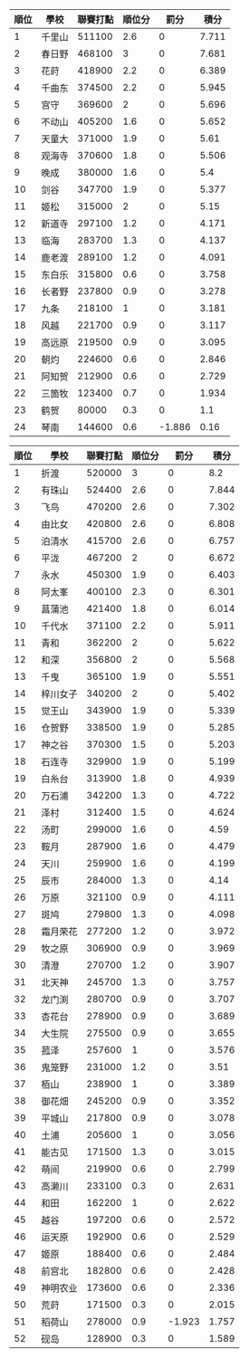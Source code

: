 順位|學校|聯賽打點|順位分|罰分|積分
-|-|-|-|-|-
1|千里山|511100|2.6|0|7.711
2|春日野|468100|3|0|7.681
3|花莳|418900|2.2|0|6.389
4|千曲东|374500|2.2|0|5.945
5|宫守|369600|2|0|5.696
6|不动山|405200|1.6|0|5.652
7|天童大|371000|1.9|0|5.61
8|观海寺|370600|1.8|0|5.506
9|晚成|380000|1.6|0|5.4
10|剑谷|347700|1.9|0|5.377
11|姬松|315000|2|0|5.15
12|新道寺|297100|1.2|0|4.171
13|临海|283700|1.3|0|4.137
14|鹿老渡|289100|1.2|0|4.091
15|东白乐|315800|0.6|0|3.758
16|长者野|237800|0.9|0|3.278
17|九条|218100|1|0|3.181
18|风越|221700|0.9|0|3.117
19|高远原|219500|0.9|0|3.095
20|朝灼|224600|0.6|0|2.846
21|阿知贺|212900|0.6|0|2.729
22|三箇牧|123400|0.7|0|1.934
23|鹤贺|80000|0.3|0|1.1
24|琴南|144600|0.6|-1.886|0.16


順位|學校|聯賽打點|順位分|罰分|積分
-|-|-|-|-|-
1|折渡|520000|3|0|8.2
2|有珠山|524400|2.6|0|7.844
3|飞鸟|470200|2.6|0|7.302
4|由比女|420800|2.6|0|6.808
5|泊清水|415700|2.6|0|6.757
6|平泷|467200|2|0|6.672
7|永水|450300|1.9|0|6.403
8|阿太峯|400100|2.3|0|6.301
9|菖蒲池|421400|1.8|0|6.014
10|千代水|371100|2.2|0|5.911
11|青和|362200|2|0|5.622
12|和深|356800|2|0|5.568
13|千曳|365100|1.9|0|5.551
14|梓川女子|340200|2|0|5.402
15|觉王山|343900|1.9|0|5.339
16|仓贺野|338500|1.9|0|5.285
17|神之谷|370300|1.5|0|5.203
18|石连寺|329900|1.9|0|5.199
19|白糸台|313900|1.8|0|4.939
20|万石浦|342200|1.3|0|4.722
21|泽村|312400|1.5|0|4.624
22|汤町|299000|1.6|0|4.59
23|鞍月|287900|1.6|0|4.479
24|天川|259900|1.6|0|4.199
25|辰市|284000|1.3|0|4.14
26|万原|321100|0.9|0|4.111
27|斑鸠|279800|1.3|0|4.098
28|霜月荣花|277200|1.2|0|3.972
29|牧之原|306900|0.9|0|3.969
30|清澄|270700|1.2|0|3.907
31|北天神|245700|1.3|0|3.757
32|龙门渕|280700|0.9|0|3.707
33|杏花台|278900|0.9|0|3.689
34|大生院|275500|0.9|0|3.655
35|菰泽|257600|1|0|3.576
36|鬼笼野|231000|1.2|0|3.51
37|栢山|238900|1|0|3.389
38|御花畑|245200|0.9|0|3.352
39|平城山|217800|0.9|0|3.078
40|土浦|205600|1|0|3.056
41|能古见|171500|1.3|0|3.015
42|萌间|219900|0.6|0|2.799
43|高濑川|233100|0.3|0|2.631
44|和田|162200|1|0|2.622
45|越谷|197200|0.6|0|2.572
46|运天原|192900|0.6|0|2.529
47|姬原|188400|0.6|0|2.484
48|前宫北|182800|0.6|0|2.428
49|神明农业|173600|0.6|0|2.336
50|荒莳|171500|0.3|0|2.015
51|稻荷山|278000|0.9|-1.923|1.757
52|砚岛|128900|0.3|0|1.589
